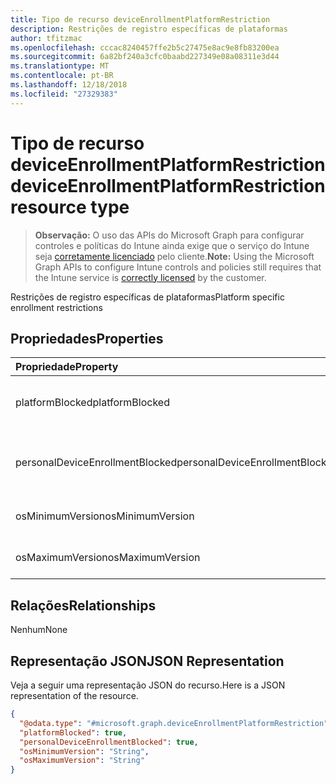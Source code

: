 ```yaml
---
title: Tipo de recurso deviceEnrollmentPlatformRestriction
description: Restrições de registro específicas de plataformas
author: tfitzmac
ms.openlocfilehash: cccac8240457ffe2b5c27475e8ac9e8fb83200ea
ms.sourcegitcommit: 6a82bf240a3cfc0baabd227349e08a08311e3d44
ms.translationtype: MT
ms.contentlocale: pt-BR
ms.lasthandoff: 12/18/2018
ms.locfileid: "27329383"
---
```

# <a name="deviceenrollmentplatformrestriction-resource-type"></a><span data-ttu-id="8da20-103">Tipo de recurso deviceEnrollmentPlatformRestriction</span><span class="sxs-lookup"><span data-stu-id="8da20-103">deviceEnrollmentPlatformRestriction resource type</span></span>

> <span data-ttu-id="8da20-104">**Observação:** O uso das APIs do Microsoft Graph para configurar controles e políticas do Intune ainda exige que o serviço do Intune seja [corretamente licenciado](https://go.microsoft.com/fwlink/?linkid=839381) pelo cliente.</span><span class="sxs-lookup"><span data-stu-id="8da20-104">**Note:** Using the Microsoft Graph APIs to configure Intune controls and policies still requires that the Intune service is [correctly licensed](https://go.microsoft.com/fwlink/?linkid=839381) by the customer.</span></span>

<span data-ttu-id="8da20-105">Restrições de registro específicas de plataformas</span><span class="sxs-lookup"><span data-stu-id="8da20-105">Platform specific enrollment restrictions</span></span>
## <a name="properties"></a><span data-ttu-id="8da20-106">Propriedades</span><span class="sxs-lookup"><span data-stu-id="8da20-106">Properties</span></span>
|<span data-ttu-id="8da20-107">Propriedade</span><span class="sxs-lookup"><span data-stu-id="8da20-107">Property</span></span>|<span data-ttu-id="8da20-108">Tipo</span><span class="sxs-lookup"><span data-stu-id="8da20-108">Type</span></span>|<span data-ttu-id="8da20-109">Descrição</span><span class="sxs-lookup"><span data-stu-id="8da20-109">Description</span></span>|
|:---|:---|:---|
|<span data-ttu-id="8da20-110">platformBlocked</span><span class="sxs-lookup"><span data-stu-id="8da20-110">platformBlocked</span></span>|<span data-ttu-id="8da20-111">Booliano</span><span class="sxs-lookup"><span data-stu-id="8da20-111">Boolean</span></span>|<span data-ttu-id="8da20-112">Bloqueia o registro da plataforma</span><span class="sxs-lookup"><span data-stu-id="8da20-112">Block the platform from enrolling</span></span>|
|<span data-ttu-id="8da20-113">personalDeviceEnrollmentBlocked</span><span class="sxs-lookup"><span data-stu-id="8da20-113">personalDeviceEnrollmentBlocked</span></span>|<span data-ttu-id="8da20-114">Booliano</span><span class="sxs-lookup"><span data-stu-id="8da20-114">Boolean</span></span>|<span data-ttu-id="8da20-115">Bloqueia o registro de dispositivos de sua propriedade</span><span class="sxs-lookup"><span data-stu-id="8da20-115">Block personally owned devices from enrolling</span></span>|
|<span data-ttu-id="8da20-116">osMinimumVersion</span><span class="sxs-lookup"><span data-stu-id="8da20-116">osMinimumVersion</span></span>|<span data-ttu-id="8da20-117">Cadeia de caracteres</span><span class="sxs-lookup"><span data-stu-id="8da20-117">String</span></span>|<span data-ttu-id="8da20-118">Versão do SO mínimo compatível</span><span class="sxs-lookup"><span data-stu-id="8da20-118">Min OS version supported</span></span>|
|<span data-ttu-id="8da20-119">osMaximumVersion</span><span class="sxs-lookup"><span data-stu-id="8da20-119">osMaximumVersion</span></span>|<span data-ttu-id="8da20-120">Cadeia de caracteres</span><span class="sxs-lookup"><span data-stu-id="8da20-120">String</span></span>|<span data-ttu-id="8da20-121">Versão do SO máximo compatível</span><span class="sxs-lookup"><span data-stu-id="8da20-121">Max OS version supported</span></span>|

## <a name="relationships"></a><span data-ttu-id="8da20-122">Relações</span><span class="sxs-lookup"><span data-stu-id="8da20-122">Relationships</span></span>
<span data-ttu-id="8da20-123">Nenhum</span><span class="sxs-lookup"><span data-stu-id="8da20-123">None</span></span>
## <a name="json-representation"></a><span data-ttu-id="8da20-124">Representação JSON</span><span class="sxs-lookup"><span data-stu-id="8da20-124">JSON Representation</span></span>
<span data-ttu-id="8da20-125">Veja a seguir uma representação JSON do recurso.</span><span class="sxs-lookup"><span data-stu-id="8da20-125">Here is a JSON representation of the resource.</span></span>
<!-- {
  "blockType": "resource",
  "@odata.type": "microsoft.graph.deviceEnrollmentPlatformRestriction"
}
-->
``` json
{
  "@odata.type": "#microsoft.graph.deviceEnrollmentPlatformRestriction",
  "platformBlocked": true,
  "personalDeviceEnrollmentBlocked": true,
  "osMinimumVersion": "String",
  "osMaximumVersion": "String"
}
```



